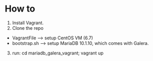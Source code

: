 **How to**
=========================
1. Install Vagrant.
2. Clone the repo
 * VagrantFile   --> setup CentOS VM (6.7)
 * bootstrap.sh  --> setup MariaDB 10.1.10, which comes with Galera.
3. run:
    cd mariadb_galera_vagrant; vagrant up

